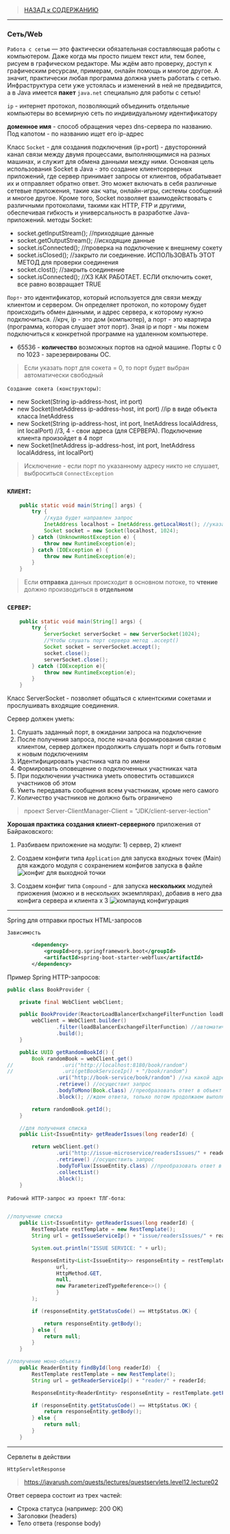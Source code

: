 > [НАЗАД к СОДЕРЖАНИЮ](README.md)

---

### Сеть/Web

`Работа с сетью` — это фактически обязательная составляющая работы с компьютером. Даже когда мы просто
пишем текст или, тем более, рисуем в графическом редакторе. Мы ждём авто проверку, доступ к
графическим ресурсам, примерам, онлайн помощь и многое другое. А значит, практически любая программа
должна уметь работать с сетью. Инфраструктура сети уже устоялась и изменений в ней не предвидится, а в
Java имеется **пакет** `java.net` специально для работы с сетью!

`ip` - интернет протокол, позволяющий объединить отдельные компьютеры во всемирную сеть по индивидуальному идентификатору

**доменное имя** - способ обращения через dns-сервера по названию. Под капотом - по названию ищет его ip-адрес

Класс `Socket` - для создания подключения (ip+port) - двусторонний канал связи между двумя процессами, выполняющимися на разных машинах, и служит для обмена данными между ними. Основная цель использования Socket в Java - это создание клиентсерверных приложений, где сервер принимает запросы от клиентов, обрабатывает их и отправляет обратно ответ. Это может включать в себя различные сетевые приложения, такие как чаты, онлайн-игры, системы сообщений и многое другое. Кроме того, Socket позволяет взаимодействовать с различными протоколами, такими как HTTP, FTP и другими, обеспечивая гибкость и универсальность в разработке Java-приложений.
методы Socket:
- socket.getInputStream(); //приходящие данные
- socket.getOutputStream(); //исходящие данные
- socket.isConnected(); //проверка на подключение к внешнему сокету
- socket.isClosed(); //закрыто ли соединение. ИСПОЛЬЗОВАТЬ ЭТОТ МЕТОД для проверки соединения 
- socket.clost(); //закрыть соединение
- socket.isConnected(); //ХЗ КАК РАБОТАЕТ. ЕСЛИ отключить сокет, все равно возвращает TRUE

`Порт`- это идентификатор, который используется для связи между клиентом и сервером. Он определяет протокол, по которому будет происходить обмен данными, и адрес сервера, к которому нужно подключиться.
//крч, ip - это дом (компьютер), а порт - это квартира (программа, которая слушает этот порт). Зная ip и порт - мы пожем подключиться к конкретной программе на удаленном компьютере.
  * 65536 - **количество** возможных портов на одной машине. Порты с 0 по 1023 - зарезервированы ОС.

> Если указать порт для сокета = 0, то порт будет выбран автоматически свободный

`Создание сокета (конструкторы)`:
- new Socket(String ip-address-host, int port)
- new Socket(InetAddress ip-address-host, int port) //ip в виде объекта класса InetAddress
- new Socket(String ip-address-host, int port, InetAddress localAddress, int localPort) //3, 4 - свои адреса (для СЕРВЕРА). Подключение клиента произойдет в 4 порт
- new Socket(InetAddress ip-address-host, int port, InetAddress localAddress, int localPort)

> Исключение - если порт по указанному адресу никто не слушает, выброситься `ConnectException`



### `КЛИЕНТ`:  

```java
    public static void main(String[] args) {
        try {
            //куда будет направлен запрос
            InetAddress localhost = InetAddress.getLocalHost(); //указание на текущий адрес машины
            Socket socket = new Socket(localhost, 1024);
        } catch (UnknownHostException e) {
            throw new RuntimeException(e);
        } catch (IOException e) {
            throw new RuntimeException(e);
        }
    }
```

> Если **отправка** данных происходит в основном потоке, то **чтение** должно производиться в **отдельном**

### `СЕРВЕР`:

```java
    public static void main(String[] args) {
        try {
            ServerSocket serverSocket = new ServerSocket(1024);
            //Чтобы слушать порт сервера метод .accept()
            Socket socket = serverSocket.accept();
            socket.close();
            serverSocket.close();
        } catch (IOException e){
            throw new RuntimeException(e);
        }
    }
```

Класс ServerSocket - позволяет общаться с клиентскими сокетами и прослушивать входящие соединения.

Сервер должен уметь:
1. Слушать заданный порт, в ожидании запроса на подключение
2. После получения запроса, после начала формирования связи с
клиентом, сервер должен продолжить слушать порт и быть готовым к
новым подключениям
3. Идентифицировать участника чата по имени
4. Формировать оповещение о подключенных участниках чата
5. При подключении участника уметь оповестить оставшихся участников об
этом
6. Уметь передавать сообщения всем участникам, кроме него самого
7. Количество участников не должно быть ограничено

> проект Server-ClientManager-Client = "JDK/client-server-lection"


**Хорошая практика создания клиент-серверного** приложения от Байраковского:
1. Разбиваем приложение на модули: 1) сервер, 2) клиент

2. Создаем конфиги типа `Application` для запуска входных точек (Main) для каждого модуля с сохранением конфигов запуска в файле
![конфиг для выходной точки](images/конфиг_запуска_ide.png)

3. Создаем конфиг типа `Compound` - для запуска **нескольких** модулей приожения (можно и в нескольких экземплярах), добавив в него два конфига сервера и клиента х 3
![компаунд конфигурация](images/compound_config.png)

---

Spring для отправки простых HTML-запросов

`Зависимость`
```xml
        <dependency>
            <groupId>org.springframework.boot</groupId>
            <artifactId>spring-boot-starter-webflux</artifactId>
        </dependency>
```

Пример Spring HTTP-запросов:  
```java
public class BookProvider {

    private final WebClient webClient;

    public BookProvider(ReactorLoadBalancerExchangeFilterFunction loadBalancerExchangeFilterFunction) {
        webClient = WebClient.builder()
                .filter(loadBalancerExchangeFilterFunction) //автоматическая балансировка между сервисами
                .build();
    }

    public UUID getRandomBookId() {
        Book randomBook = webClient.get()
//                .uri("http://localhost:8180/book/random")
//                .uri(getBookServiceIp() + "/book/random")
                .uri("http://book-service/book/random") //на какой адрес запрос. Работает с ReactorLoad... в фильтре
                .retrieve() //осуществит запрос
                .bodyToMono(Book.class) //преобразовать ответ в объект Класса
                .block(); //ждем ответа, только потом продолжаем выполнять остальной код

        return randomBook.getId();
    }

    //для получения списка
    public List<IssueEntity> getReaderIssues(long readerId) {

        return webClient.get()
                .uri("http://issue-microservice/readersIssues/" + readerId)
                .retrieve() //осуществить запрос
                .bodyToFlux(IssueEntity.class) //преобразовать ответ в объект Класса
                .collectList()
                .block();
    }
```

`Рабочий HTTP-запрос из проект ТЛГ-бота`:
```java

//получение списка
    public List<IssueEntity> getReaderIssues(long readerId) {
        RestTemplate restTemplate = new RestTemplate();
        String url = getIssueServiceIp() + "issue/readersIssues/" + readerId;

        System.out.println("ISSUE SERVICE: " + url);

        ResponseEntity<List<IssueEntity>> responseEntity = restTemplate.exchange(
                url,
                HttpMethod.GET,
                null,
                new ParameterizedTypeReference<>() {
                }
        );

        if (responseEntity.getStatusCode() == HttpStatus.OK) {

            return responseEntity.getBody();
        } else {
            return null;
        }
    }

//получение моно-объекта
    public ReaderEntity findById(long readerId)  {
        RestTemplate restTemplate = new RestTemplate();
        String url = getReaderServiceIp() + "reader/" + readerId;

        ResponseEntity<ReaderEntity> responseEntity = restTemplate.getForEntity(url, ReaderEntity.class);

        if (responseEntity.getStatusCode() == HttpStatus.OK) {
            return responseEntity.getBody();
        } else {
            return null;
        }
    }
```

---

Сервлеты в действии

`HttpServletResponse`

> https://javarush.com/quests/lectures/questservlets.level12.lecture02

Ответ сервера состоит из трех частей:
* Строка статуса (например: 200 OK)
* Заголовки (headers)
* Тело ответа (response body)

